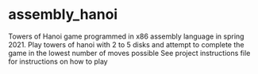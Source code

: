 # assembly_hanoi
Towers of Hanoi game programmed in x86 assembly language in spring 2021.
Play towers of hanoi with 2 to 5 disks and attempt to complete the game in the lowest number of moves possible
See project instructions file for instructions on how to play
